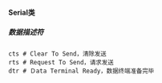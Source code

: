 #### Serial类

##### 数据描述符

```
cts	# Clear To Send，清除发送
rts	# Request To Send，请求发送
dtr	# Ｄata Terminal Ready，数据终端准备完毕
```

